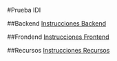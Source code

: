 #Prueba IDI

##Backend
[Instrucciones Backend]()

##Frondend
[Instrucciones Frontend]()

##Recursos
[Instrucciones Recursos]()